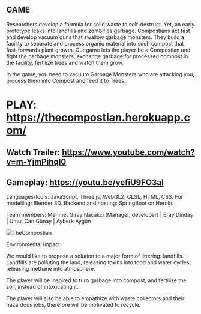 ## GAME

 Researchers develop a formula for solid waste to self-destruct. Yet, an early prototype leaks into landfills and zombifies garbage. Compostians act fast and develop vacuum guns that swallow garbage monsters. They build a facility to separate and process organic material into such compost that fast-forwards plant growth.
Our game lets the player be a Compostian and fight the garbage monsters, exchange garbage for processed compost in the facility, fertilize trees and watch them grow.

In the game, you need to vacuum Garbage Monsters who are attacking you, process them into Compost and feed it to Trees.

# PLAY: https://thecompostian.herokuapp.com/

## Watch Trailer:  https://www.youtube.com/watch?v=m-YjmPihqI0

## Gameplay:  https://youtu.be/yefiU9FO3aI


Languages/tools: JavaScript, Three.js, WebGL2, GLSL, HTML, CSS. For modelling: Blender 3D. Backend and hosting: SpringBoot on Heroku


Team members: 
  Mehmet Giray Nacakcı (Manager, developer)
  | Eray Dindaş
  | Umut Can Günay
  | Ayberk Aygün


![TheCompostian](https://user-images.githubusercontent.com/56702583/154808630-0821f442-3981-43f4-8cb6-d53a996a2e91.png)


Environmental Impact: 

  We would like to propose a solution to a major form of littering: landfills. Landfills are polluting the land, releasing toxins into food and water cycles, releasing methane into atmosphere.  

  The player will be inspired to turn garbage into compost, and fertilize the soil, instead of intoxicating it.
  
  The player will also be able to empathize with waste collectors and their hazardous jobs, therefore will be motivated to recycle. 
